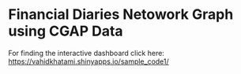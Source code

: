 # Financial Diaries Netowork Graph using CGAP Data

For finding the interactive dashboard click here: https://vahidkhatami.shinyapps.io/sample_code1/
